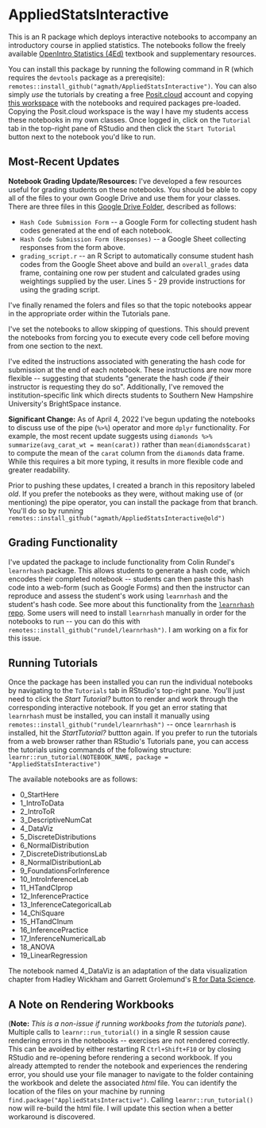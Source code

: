 # AppliedStatsInteractive
 
This is an R package which deploys interactive notebooks to accompany an introductory course in applied statistics. The notebooks follow the freely available [OpenIntro Statistics (4Ed)](http://www.openintro.org/os) textbook and supplementary resources. 

You can install this package by running the following command in R (which requires the `devtools` package as a prereqisite): `remotes::install_github("agmath/AppliedStatsInteractive")`. You can also simply *use* the tutorials by creating a free [Posit.cloud](https://posit.cloud/) account and copying [this workspace](https://posit.cloud/content/6230957) with the notebooks and required packages pre-loaded. Copying the Posit.cloud workspace is the way I have my students access these notebooks in my own classes. Once logged in, click on the `Tutorial` tab in the top-right pane of RStudio and then click the `Start Tutorial` button next to the notebook you'd like to run.

## Most-Recent Updates

**Notebook Grading Update/Resources:** I've developed a few resources useful for grading students on these notebooks. You should be able to copy all of the files to your own Google Drive and use them for your classes. There are three files in this [Google Drive Folder](https://drive.google.com/drive/folders/1zj2yvJyRFgXmwaqWGkUkbIRXTwj3Jpip?usp=sharing), described as follows:

+ `Hash Code Submission Form` -- a Google Form for collecting student hash codes generated at the end of each notebook. 
+ `Hash Code Submission Form (Responses)` -- a Google Sheet collecting responses from the form above.
+ `grading_script.r` -- an R Script to automatically consume student hash codes from the Google Sheet above and build an `overall_grades` data frame, containing one row per student and calculated grades using weightings supplied by the user. Lines 5 - 29 provide instructions for using the grading script.

I've finally renamed the folers and files so that the topic notebooks appear in the appropriate order within the Tutorials pane.

I've set the notebooks to allow skipping of questions. This should prevent the notebooks from forcing you to execute every code cell before moving from one section to the next.

I've edited the instructions associated with generating the hash code for submission at the end of each notebook. These instructions are now more flexible -- suggesting that students "generate the hash code *if* their instructor is requesting they do so". Additionally, I've removed the institution-specific link which directs students to Southern New Hampshire University's BrightSpace instance.

**Significant Change:** As of April 4, 2022 I've begun updating the notebooks to discuss use of the pipe (`%>%`) operator and more `dplyr` functionality. For example, the most recent update suggests using `diamonds %>% summarize(avg_carat_wt = mean(carat))` rather than `mean(diamonds$carat)` to compute the mean of the `carat` column from the `diamonds` data frame. While this requires a bit more typing, it results in more flexible code and greater readability. 

Prior to pushing these updates, I created a branch in this repository labeled *old*. If you prefer the notebooks as they were, without making use of (or mentioning) the pipe operator, you can install the package from that branch. You'll do so by running `remotes::install_github("agmath/AppliedStatsInteractive@old")`


## Grading Functionality

I've updated the package to include functionality from Colin Rundel's `learnrhash` package. This allows students to generate a hash code, which encodes their completed notebook -- students can then paste this hash code into a web-form (such as Google Forms) and then the instructor can reproduce and assess the student's work using `learnrhash` and the student's hash code. See more about this functionality from the [`learnrhash` repo](https://github.com/rundel/learnrhash). Some users will need to install `learnrhash` manually in order for the notebooks to run -- you can do this with `remotes::install_github("rundel/learnrhash")`. I am working on a fix for this issue.

## Running Tutorials

Once the package has been installed you can run the individual notebooks by navigating to the `Tutorials` tab in RStudio's top-right pane. You'll just need to click the *Start Tutorial?* button to render and work through the corresponding interactive notebook. If you get an error stating that `learnrhash` must be installed, you can install it manually using `remotes::install_github("rundel/learnrhash")` -- once `learnrhash` is installed, hit the *StartTutorial?* buttton again. If you prefer to run the tutorials from a web browser rather than RStudio's Tutorials pane, you can access the tutorials using commands of the following structure: `learnr::run_tutorial(NOTEBOOK_NAME, package = "AppliedStatsInteractive")`

The available notebooks are as follows:
+ 0_StartHere
+ 1_IntroToData
+ 2_IntroToR
+ 3_DescriptiveNumCat
+ 4_DataViz
+ 5_DiscreteDistributions
+ 6_NormalDistribution
+ 7_DiscreteDistributionsLab
+ 8_NormalDistributionLab
+ 9_FoundationsForInference
+ 10_IntroInferenceLab
+ 11_HTandCIprop
+ 12_InferencePractice
+ 13_InferenceCategoricalLab
+ 14_ChiSquare
+ 15_HTandCInum
+ 16_InferencePractice
+ 17_InferenceNumericalLab
+ 18_ANOVA
+ 19_LinearRegression

The notebook named 4_DataViz is an adaptation of the data visualization chapter from Hadley Wickham and Garrett Grolemund's [R for Data Science](https://r4ds.had.co.nz/).

## A Note on Rendering Workbooks

(**Note:** *This is a non-issue if running workbooks from the tutorials pane*). Multiple calls to `learnr::run_tutorial()` in a single R session cause rendering errors in the notebooks -- exercises are not rendered correctly. This can be avoided by either restarting R `Ctrl+Shift+F10` or by closing RStudio and re-opening before rendering a second workbook. If you already attempted to render the notebook and experiences the rendering error, you should use your file manager to navigate to the folder containing the workbook and delete the associated *html* file. You can identify the location of the files on your machine by running `find.package("AppliedStatsInteractive")`. Calling `learnr::run_tutorial()` now will re-build the html file. I will update this section when a better workaround is discovered.
